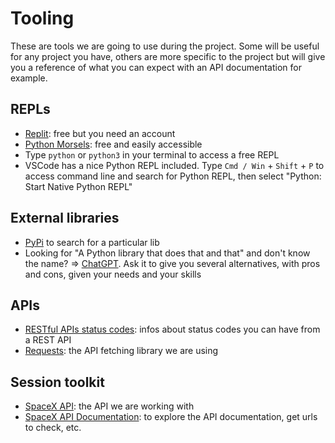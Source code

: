 # Tooling

These are tools we are going to use during the project. Some will be useful for any project you have, others are more specific to the project but will give you a reference of what you can expect with an API documentation for example.

## REPLs

- [Replit](https://replit.com/): free but you need an account
- [Python Morsels](https://www.pythonmorsels.com/repl/): free and easily accessible
- Type `python` or `python3` in your terminal to access a free REPL
- VSCode has a nice Python REPL included. Type `Cmd / Win` + `Shift` + `P` to access command line and search for Python REPL, then select "Python: Start Native Python REPL"

## External libraries

- [PyPi](https://pypi.org/) to search for a particular lib
- Looking for "A Python library that does that and that" and don't know the name? => [ChatGPT](https://chatgpt.com/). Ask it to give you several alternatives, with pros and cons, given your needs and your skills

## APIs

- [RESTful APIs status codes](https://restfulapi.net/http-status-codes/): infos about status codes you can have from a REST API
- [Requests](https://pypi.org/project/requests/): the API fetching library we are using

## Session toolkit

- [SpaceX API](https://github.com/r-spacex/SpaceX-API): the API we are working with
- [SpaceX API Documentation](https://github.com/r-spacex/SpaceX-API/blob/master/docs): to explore the API documentation, get urls to check, etc.
